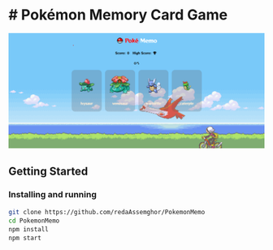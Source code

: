 # # Pokémon Memory Card Game

![screenshot](src/assets/Screenshot1.png)

## Getting Started

### Installing and running

```bash
git clone https://github.com/redaAssemghor/PokemonMemo
cd PokemonMemo
npm install
npm start
```